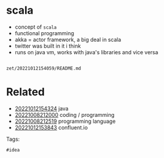 # scala

- concept of `scala`
- functional programming
- akka = actor framework, a big deal in scala
- twitter was built in it i think
- runs on java vm, works with java's libraries and vice versa

```
```

` zet/20221012154059/README.md `

# Related

- [20221012154324](/zet/20221012154324/README.md) java
- [20221008212000](/zet/20221008212000/README.md) coding / programming
- [20221008212519](/zet/20221008212519/README.md) programming language
- [20221012153843](/zet/20221012153843/README.md) confluent.io

Tags:

    #idea
